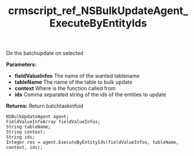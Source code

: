 ﻿---
title: crmscript_ref_NSBulkUpdateAgent_ExecuteByEntityIds
description: Integer ExecuteByEntityIds(FieldValueInfoArray fieldValueInfos, String tableName, String context, String ids)
intellisense: NSBulkUpdateAgent.ExecuteByEntityIds
keywords: NSBulkUpdateAgent,ExecuteByEntityIds
so.topic: reference
---

Do the batchupdate on selected

**Parameters:**
 - **fieldValueInfos** The name of the wanted tablename
 - **tableName** The name of the table to bulk update
 - **context** Where is the function called from
 - **ids** Comma separated string of the ids of the entities to update

**Returns:** Return batchtaskinfoid

```crmscript
NSBulkUpdateAgent agent;
FieldValueInfoArray fieldValueInfos;
String tableName;
String context;
String ids;
Integer res = agent.ExecuteByEntityIds(fieldValueInfos, tableName, context, ids);
```

